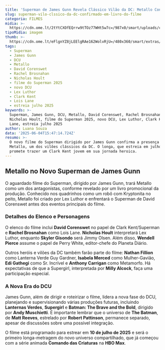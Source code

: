 ```yaml
---
title: 'Superman de James Gunn Revela Clássico Vilão da DC: Metallo Confirmado'
slug: superman-vilo-clssico-da-dc-confirmado-em-livro-do-filme
categoria: FILMES
midia: >-
  https://cdn.ome.lt/2tYtCXOfEQrrw9tTOz77WHt5w7c=/987x0/smart/uploads/conteudo/fotos/OMELETE_CAPA_-_2025-06-04T112901.347.png
tipoMidia: imagem
thumb: >-
  https://cdn.ome.lt/eFlgnYZ8jLEElgRAe162WolvRjU=/480x360/smart/extras/conteudos/omelete_THUMB_-_2025-06-04T112821.429.png
tags:
  - Superman
  - James Gunn
  - DCU
  - Metallo
  - David Corenswet
  - Rachel Brosnahan
  - Nicholas Hoult
  - filme do Superman 2025
  - novo DCU
  - Lex Luthor
  - Clark Kent
  - Lois Lane
  - estreia julho 2025
keywords: >-
  Superman, James Gunn, DCU, Metallo, David Corenswet, Rachel Brosnahan,
  Nicholas Hoult, filme do Superman 2025, novo DCU, Lex Luthor, Clark Kent, Lois
  Lane, estreia julho 2025
author: Luana Souza
data: '2025-06-04T15:47:14.724Z'
resumo: >-
  O novo filme do Superman dirigido por James Gunn confirma a presença de
  Metallo, um dos vilões clássicos da DC. O longa, que estreia em julho de 2025,
  promete trazer um Clark Kent jovem em sua jornada heroica.
---
```


## Metallo no Novo Superman de James Gunn

O aguardado filme do Superman, dirigido por James Gunn, trará Metallo como um dos antagonistas, conforme revelado por um livro promocional da produção. Conhecido nos quadrinhos como um robô com Kryptonita no peito, Metallo foi criado por Lex Luthor e enfrentará o Superman de David Corenswet antes dos eventos principais do filme.

### Detalhes do Elenco e Personagens

O elenco do filme inclui **David Corenswet** no papel de Clark Kent/Superman e **Rachel Brosnahan** como Lois Lane. **Nicholas Hoult** interpretará Lex Luthor, enquanto **Skyler Gisondo** será Jimmy Olsen. Além disso, **Wendell Pierce** assume o papel de Perry White, editor-chefe do Planeta Diário.

Outros heróis e vilões da DC também farão parte do filme: **Nathan Fillion** como Lanterna Verde Guy Gardner, **Isabela Merced** como Mulher-Gavião, **Edi Gathegi** como Sr. Incrível e **Anthony Carrigan** como Metamorfo. Há expectativas de que a Supergirl, interpretada por **Milly Alcock**, faça uma participação especial.

### A Nova Era do DCU

James Gunn, além de dirigir e roteirizar o filme, lidera a nova fase do DCU, planejando e supervisionando várias produções futuras, incluindo **Lanternas Verdes**, **Supergirl** e **Batman: The Brave and the Bold**, dirigido por **Andy Muschietti**. É importante lembrar que o universo de **The Batman**, de **Matt Reeves**, estrelado por **Robert Pattinson**, permanece separado, apesar de discussões sobre uma possível integração.

O filme está programado para estrear em **10 de julho de 2025** e será o primeiro longa-metragem do novo universo compartilhado, que já começou com a série animada **Comando das Criaturas** na **HBO Max**.
